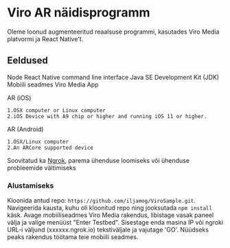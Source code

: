# Viro AR näidisprogramm

Oleme loonud augmenteeritud reaalsuse programmi, kasutades Viro Media platvormi ja React Native't.

## Eeldused

Node
React Native command line interface
Java SE Development Kit (JDK)
Mobiili seadmes Viro Media App

AR (iOS)

    1.OSX computer or Linux computer
    2.iOS Device with A9 chip or higher and running iOS 11 or higher.

AR (Android)

    1.OSX/Linux computer
    2.An ARCore supported device

Soovitatud ka [Ngrok](https://ngrok.com), parema ühenduse loomiseks või ühenduse probleemide vältimiseks

### Alustamiseks

Kloonida antud repo: `https://github.com/iljamog/ViroSample.git`.
Navigeerida kausta, kuhu oli kloonitud repo ning jooksutada `npm install` käsk.
Avage mobiiliseadmes Viro Media rakendus, libistage vasak paneel välja ja valige menüüst "Enter Testbed".
Sisestage enda masina IP või ngroki URL-i väljund (xxxxxx.ngrok.io) tekstiväljale ja vajutage 'GO'.
Nüüdseks peaks rakendus töötama teie mobiili seadmes.

